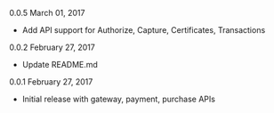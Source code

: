 0.0.5 March 01, 2017
  - Add API support for Authorize, Capture, Certificates, Transactions

0.0.2 February 27, 2017
  - Update README.md

0.0.1 February 27, 2017
  - Initial release with gateway, payment, purchase  APIs
